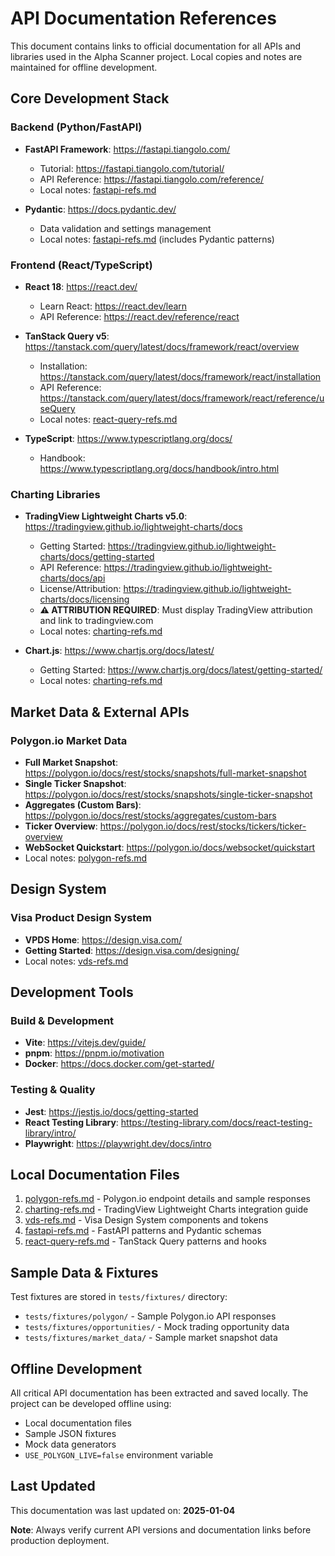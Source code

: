 # API Documentation References

This document contains links to official documentation for all APIs and libraries used in the Alpha Scanner project. Local copies and notes are maintained for offline development.

## Core Development Stack

### Backend (Python/FastAPI)
- **FastAPI Framework**: https://fastapi.tiangolo.com/
  - Tutorial: https://fastapi.tiangolo.com/tutorial/
  - API Reference: https://fastapi.tiangolo.com/reference/
  - Local notes: [fastapi-refs.md](./fastapi-refs.md)

- **Pydantic**: https://docs.pydantic.dev/
  - Data validation and settings management
  - Local notes: [fastapi-refs.md](./fastapi-refs.md) (includes Pydantic patterns)

### Frontend (React/TypeScript)
- **React 18**: https://react.dev/
  - Learn React: https://react.dev/learn
  - API Reference: https://react.dev/reference/react

- **TanStack Query v5**: https://tanstack.com/query/latest/docs/framework/react/overview
  - Installation: https://tanstack.com/query/latest/docs/framework/react/installation
  - API Reference: https://tanstack.com/query/latest/docs/framework/react/reference/useQuery
  - Local notes: [react-query-refs.md](./react-query-refs.md)

- **TypeScript**: https://www.typescriptlang.org/docs/
  - Handbook: https://www.typescriptlang.org/docs/handbook/intro.html

### Charting Libraries
- **TradingView Lightweight Charts v5.0**: https://tradingview.github.io/lightweight-charts/docs
  - Getting Started: https://tradingview.github.io/lightweight-charts/docs/getting-started
  - API Reference: https://tradingview.github.io/lightweight-charts/docs/api
  - License/Attribution: https://tradingview.github.io/lightweight-charts/docs/licensing
  - **⚠️ ATTRIBUTION REQUIRED**: Must display TradingView attribution and link to tradingview.com
  - Local notes: [charting-refs.md](./charting-refs.md)

- **Chart.js**: https://www.chartjs.org/docs/latest/
  - Getting Started: https://www.chartjs.org/docs/latest/getting-started/
  - Local notes: [charting-refs.md](./charting-refs.md)

## Market Data & External APIs

### Polygon.io Market Data
- **Full Market Snapshot**: https://polygon.io/docs/rest/stocks/snapshots/full-market-snapshot
- **Single Ticker Snapshot**: https://polygon.io/docs/rest/stocks/snapshots/single-ticker-snapshot
- **Aggregates (Custom Bars)**: https://polygon.io/docs/rest/stocks/aggregates/custom-bars
- **Ticker Overview**: https://polygon.io/docs/rest/stocks/tickers/ticker-overview
- **WebSocket Quickstart**: https://polygon.io/docs/websocket/quickstart
- Local notes: [polygon-refs.md](./polygon-refs.md)

## Design System

### Visa Product Design System
- **VPDS Home**: https://design.visa.com/
- **Getting Started**: https://design.visa.com/designing/
- Local notes: [vds-refs.md](./vds-refs.md)

## Development Tools

### Build & Development
- **Vite**: https://vitejs.dev/guide/
- **pnpm**: https://pnpm.io/motivation
- **Docker**: https://docs.docker.com/get-started/

### Testing & Quality
- **Jest**: https://jestjs.io/docs/getting-started
- **React Testing Library**: https://testing-library.com/docs/react-testing-library/intro/
- **Playwright**: https://playwright.dev/docs/intro

## Local Documentation Files

1. [polygon-refs.md](./polygon-refs.md) - Polygon.io endpoint details and sample responses
2. [charting-refs.md](./charting-refs.md) - TradingView Lightweight Charts integration guide
3. [vds-refs.md](./vds-refs.md) - Visa Design System components and tokens
4. [fastapi-refs.md](./fastapi-refs.md) - FastAPI patterns and Pydantic schemas
5. [react-query-refs.md](./react-query-refs.md) - TanStack Query patterns and hooks

## Sample Data & Fixtures

Test fixtures are stored in `tests/fixtures/` directory:
- `tests/fixtures/polygon/` - Sample Polygon.io API responses
- `tests/fixtures/opportunities/` - Mock trading opportunity data
- `tests/fixtures/market_data/` - Sample market snapshot data

## Offline Development

All critical API documentation has been extracted and saved locally. The project can be developed offline using:
- Local documentation files
- Sample JSON fixtures
- Mock data generators
- `USE_POLYGON_LIVE=false` environment variable

## Last Updated

This documentation was last updated on: **2025-01-04**

**Note**: Always verify current API versions and documentation links before production deployment.